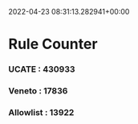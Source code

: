 2022-04-23 08:31:13.282941+00:00
# Rule Counter 
 ### UCATE : 430933

 ### Veneto : 17836

 ### Allowlist : 13922